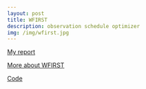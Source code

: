 ```yaml
---
layout: post
title: WFIRST
description: observation schedule optimizer
img: /img/wfirst.jpg
---
```

<!-- <div class="img_row">
	<img class="col three" src="{{ site.baseurl }}/img/5.jpg" alt="" title="example image"/>
</div> -->

<a href="{{ site.baseurl }}/docs/JPL_Final_Report.pdf" target="_blank">My report</a>

<a href="{https://wfirst.gsfc.nasa.gov/" target="_blank">More about WFIRST</a>

<a href="{https://github.com/hsergi/WFIRST-S-Observations" target="_blank">Code</a>



